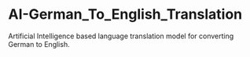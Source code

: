 # AI-German_To_English_Translation
Artificial Intelligence based language translation model for converting German to English.
